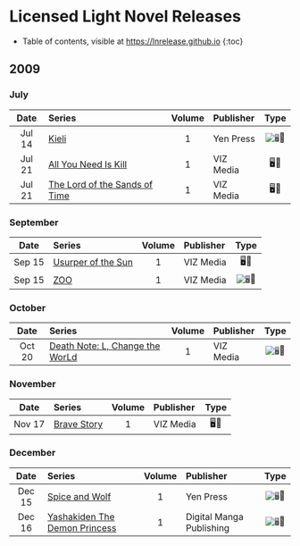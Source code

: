 # Licensed Light Novel Releases

- Table of contents, visible at https://lnrelease.github.io
{:toc}

## 2009

### July

Date|Series|Volume|Publisher|Type|
:---:|:---|:---:|:---|:---:|
Jul 14|[Kieli](https://yenpress.com/titles/9780759529298-kieli-vol-1-light-novel-the-dead-sleep-in-the-wilderness)|1|Yen Press|<input class="spacer" alt="🖥️" type="image" disabled>📖|
Jul 21|[All You Need Is Kill](https://www.viz.com/read/novel/all-you-need-is-kill/product/2122/paperback)|1|VIZ Media|🖥️📖|
Jul 21|[The Lord of the Sands of Time](https://www.viz.com/read/novel/lord-of-the-sands-of-time-novel/product/2123/paperback)|1|VIZ Media|🖥️📖|

### September

Date|Series|Volume|Publisher|Type|
:---:|:---|:---:|:---|:---:|
Sep 15|[Usurper of the Sun](https://www.viz.com/read/novel/usurper-of-the-sun/product/2131/paperback)|1|VIZ Media|🖥️📖|
Sep 15|[ZOO](https://www.viz.com/read/novel/zoo-novel/product/1901/paperback)|1|VIZ Media|<input class="spacer" alt="🖥️" type="image" disabled>📖|

### October

Date|Series|Volume|Publisher|Type|
:---:|:---|:---:|:---|:---:|
Oct 20|[Death Note: L, Change the WorLd](https://www.viz.com/read/novel/death-note-l-change-the-world-novel/product/2192/hardcover)|1|VIZ Media|<input class="spacer" alt="🖥️" type="image" disabled>📖|

### November

Date|Series|Volume|Publisher|Type|
:---:|:---|:---:|:---|:---:|
Nov 17|[Brave Story](https://www.viz.com/read/novel/brave-story/product/2030/paperback)|1|VIZ Media|🖥️📖|

### December

Date|Series|Volume|Publisher|Type|
:---:|:---|:---:|:---|:---:|
Dec 15|[Spice and Wolf](https://yenpress.com/titles/9780759531048-spice-and-wolf-vol-1-light-novel)|1|Yen Press|<input class="spacer" alt="🖥️" type="image" disabled>📖|
Dec 16|[Yashakiden The Demon Princess](https://legacy.rightstufanime.com/Yashakiden-The-Demon-Princess-Novel-1)|1|Digital Manga Publishing|<input class="spacer" alt="🖥️" type="image" disabled>📖|
